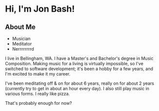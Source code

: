 # Hi, I'm Jon Bash!

## About Me

- Musician
- Meditator
- Nerrrrrrrrd

I live in Bellingham, WA. I have a Master's and Bachelor's degree in Music Composition. Making music for a living is virtually impossible, so I've switched to software development; it's been a hobby for a few years, and I'm excited to make it my career.

I've been meditating off & on for about 6 years, really on for about 2 years (currently try to get in about an hour every day). I also still play music in various forms. I really like pizza.

That's probably enough for now?
